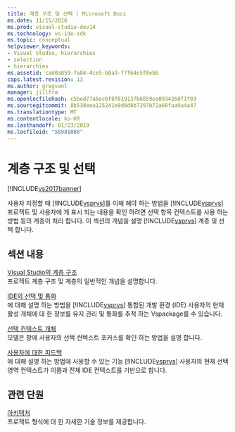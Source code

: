 ```yaml
---
title: 계층 구조 및 선택 | Microsoft Docs
ms.date: 11/15/2016
ms.prod: visual-studio-dev14
ms.technology: vs-ide-sdk
ms.topic: conceptual
helpviewer_keywords:
- Visual Studio, hierarchies
- selection
- hierarchies
ms.assetid: cad0a859-7a84-4ce5-b0a9-f7f64e5f8ebb
caps.latest.revision: 13
ms.author: gregvanl
manager: jillfra
ms.openlocfilehash: c5bed77a6ec6f8f819137b6859ea0934260f1f03
ms.sourcegitcommit: 8b538eea125241e9d6d8b7297b72a66faa9a4a47
ms.translationtype: MT
ms.contentlocale: ko-KR
ms.lasthandoff: 01/23/2019
ms.locfileid: "58981080"
---
```

# <a name="hierarchies-and-selection"></a>계층 구조 및 선택
[!INCLUDE[vs2017banner](../../includes/vs2017banner.md)]

사용자 지정할 때 [!INCLUDE[vsprvs](../../includes/vsprvs-md.md)]를 이해 해야 하는 방법을 [!INCLUDE[vsprvs](../../includes/vsprvs-md.md)] 프로젝트 및 사용자에 게 표시 되는 내용을 확인 하려면 선택 항목 컨텍스트를 사용 하는 방법 등의 계층이 처리 합니다. 이 섹션의 개념을 설명 [!INCLUDE[vsprvs](../../includes/vsprvs-md.md)] 계층 및 선택 합니다.  
  
## <a name="in-this-section"></a>섹션 내용  
 [Visual Studio의 계층 구조](../../extensibility/internals/hierarchies-in-visual-studio.md)  
 프로젝트 계층 구조 및 계층의 일반적인 개념을 설명합니다.  
  
 [IDE의 선택 및 통화](../../extensibility/internals/selection-and-currency-in-the-ide.md)  
 에 대해 설명 하는 방법을 [!INCLUDE[vsprvs](../../includes/vsprvs-md.md)] 통합된 개발 환경 (IDE) 사용자의 현재 활성 개체에 대 한 정보를 유지 관리 및 통화를 추적 하는 Vspackage를 수 있습니다.  
  
 [선택 컨텍스트 개체](../../extensibility/internals/selection-context-objects.md)  
 모델은 창에 사용자의 선택 컨텍스트 포커스를 확인 하는 방법을 설명 합니다.  
  
 [사용자에 대한 피드백](../../extensibility/internals/feedback-to-the-user.md)  
 에 대해 설명 하는 방법에 사용할 수 있는 기능 [!INCLUDE[vsprvs](../../includes/vsprvs-md.md)] 사용자의 현재 선택 영역 컨텍스트가 이름과 전체 IDE 컨텍스트를 기반으로 합니다.  
  
## <a name="related-sections"></a>관련 단원  
 [아키텍처](../../extensibility/internals/project-types-architecture.md)  
 프로젝트 형식에 대 한 자세한 기술 정보를 제공합니다.
